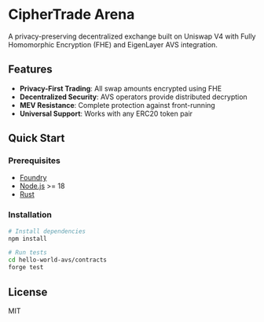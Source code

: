 # CipherTrade Arena
  
  A privacy-preserving decentralized exchange built on Uniswap V4 with Fully Homomorphic Encryption (FHE) and EigenLayer AVS integration.
  
  ## Features
  
  - **Privacy-First Trading**: All swap amounts encrypted using FHE
  - **Decentralized Security**: AVS operators provide distributed decryption
  - **MEV Resistance**: Complete protection against front-running
  - **Universal Support**: Works with any ERC20 token pair
  
  ## Quick Start
  
  ### Prerequisites
  - [Foundry](https://book.getfoundry.sh)
  - [Node.js](https://nodejs.org/) >= 18
  - [Rust](https://www.rust-lang.org/)
  
  ### Installation
  
  ```bash
  # Install dependencies
  npm install
  
  # Run tests
  cd hello-world-avs/contracts
  forge test
  ```
  
  ## License
  
  MIT
  